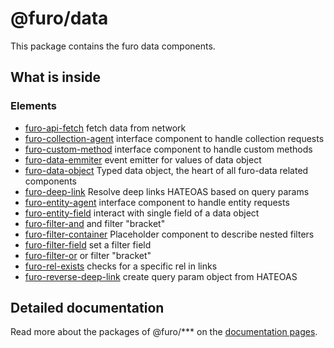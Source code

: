 # @furo/data

This package contains the furo data components.

## What is inside

### Elements

- [furo-api-fetch](?t=FuroApiFetch) fetch data from network
- [furo-collection-agent](?t=FuroCollectionAgent) interface component to handle collection requests
- [furo-custom-method](?t=FuroCustomMethod) interface component to handle custom methods
- [furo-data-emmiter](?t=FuroDataEmmiter) event emitter for values of data object
- [furo-data-object](?t=FuroDataObject) Typed data object, the heart of all furo-data related components
- [furo-deep-link](?t=FuroDeepLink) Resolve deep links HATEOAS based on  query params
- [furo-entity-agent](?t=FuroEntityAgent) interface component to handle entity requests
- [furo-entity-field](?t=FuroEntityField) interact with single field of a data object
- [furo-filter-and](?t=FuroFilterAnd) and filter "bracket"
- [furo-filter-container](?t=FuroFilterContainer) Placeholder component to describe nested filters
- [furo-filter-field](?t=FuroFilterField) set a filter field
- [furo-filter-or](?t=FuroFilterOr) or filter "bracket"
- [furo-rel-exists](?t=FuroRelExists) checks for a specific rel in links
- [furo-reverse-deep-link](?t=FuroReverseDeepLink) create query param object from HATEOAS


## Detailed documentation
Read more about the packages of @furo/*** on the  [documentation pages](https://furo.pro).

